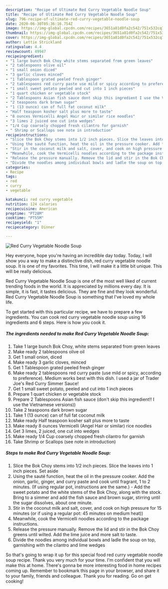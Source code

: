 ```yaml
---
description: "Recipe of Ultimate Red Curry Vegetable Noodle Soup"
title: "Recipe of Ultimate Red Curry Vegetable Noodle Soup"
slug: 796-recipe-of-ultimate-red-curry-vegetable-noodle-soup
date: 2020-06-30T05:36:16.754Z
image: https://img-global.cpcdn.com/recipes/3651a81d0fa2c542/751x532cq70/red-curry-vegetable-noodle-soup-recipe-main-photo.jpg
thumbnail: https://img-global.cpcdn.com/recipes/3651a81d0fa2c542/751x532cq70/red-curry-vegetable-noodle-soup-recipe-main-photo.jpg
cover: https://img-global.cpcdn.com/recipes/3651a81d0fa2c542/751x532cq70/red-curry-vegetable-noodle-soup-recipe-main-photo.jpg
author: Lettie Strickland
ratingvalue: 4.4
reviewcount: 49947
recipeingredient:
- "1 large bunch Bok Choy white stems separated from green leaves"
- "2 tablespoons olive oil"
- "1 small onion diced"
- "3 garlic cloves minced"
- "1 Tablespoon grated peeled fresh ginger"
- "2 tablespoons red curry paste use mild or spicy according to preference Medium works best with this dish I used a jar of Trader Joes Red Curry Simmer Sauce"
- "1 small sweet potato peeled and cut into 1 inch pieces"
- "1 quart chicken or vegetable stock"
- "2 Tablespoons Asian fish sauce dont skip this ingredient I use the Vietnamese versions"
- "2 teaspoons dark brown sugar"
- "1 (13 ounce) can of full fat coconut milk"
- "Half teaspoon kosher salt plus more to taste"
- "8 ounces Vermicelli Angel Hair or similar rice noodles"
- "3 limes 2 juiced one cut into wedges"
- "1/4 Cup coarsely chopped fresh cilantro for garnish"
- " Shrimp or Scallops see note in introduction"
recipeinstructions:
- "Slice the Bok Choy stems into 1/2 inch pieces. Slice the leaves into 1 inch pieces. Set aside"
- "Using the sauté function, heat the oil in the pressure cooker. Add the onion, garlic, ginger, and curry paste and cook until fragrant, 1 to 2 minutes. (If using regular pot, instructions are the same.) Add the sweet potato and the white stems of the Bok Choy, along with the stock. Bring to a simmer and add the fish sauce and brown sugar, stirring until the sugar dissolves, about one minute."
- "Stir in the coconut milk and salt, cover, and cook on high pressure for 15 minutes (or if using a regular pot: 45 minutes on medium heat))"
- "Meanwhile, cook the Vermicelli noodles according to the package instructions."
- "Release the pressure manually. Remove the lid and stir in the Bok Choy greens until wilted. Add the lime juice and more salt to taste."
- "Divide the noodles among individual bowls and ladle the soup on top, garnishing with the cilantro and lime wedges"
categories:
- Recipe
tags:
- red
- curry
- vegetable

katakunci: red curry vegetable 
nutrition: 124 calories
recipecuisine: American
preptime: "PT28M"
cooktime: "PT55M"
recipeyield: "1"
recipecategory: Dinner

---
```



![Red Curry Vegetable Noodle Soup](https://img-global.cpcdn.com/recipes/3651a81d0fa2c542/751x532cq70/red-curry-vegetable-noodle-soup-recipe-main-photo.jpg)

Hey everyone, hope you're having an incredible day today. Today, I will show you a way to make a distinctive dish, red curry vegetable noodle soup. It is one of my favorites. This time, I will make it a little bit unique. This will be really delicious.



Red Curry Vegetable Noodle Soup is one of the most well liked of current trending foods in the world. It is appreciated by millions every day. It is simple, it is fast, it tastes delicious. They are fine and they look wonderful. Red Curry Vegetable Noodle Soup is something that I've loved my whole life.


To get started with this particular recipe, we have to prepare a few ingredients. You can cook red curry vegetable noodle soup using 16 ingredients and 6 steps. Here is how you cook it.

<!--inarticleads1-->

##### The ingredients needed to make Red Curry Vegetable Noodle Soup:

1. Take 1 large bunch Bok Choy, white stems separated from green leaves
1. Make ready 2 tablespoons olive oil
1. Get 1 small onion, diced
1. Make ready 3 garlic cloves, minced
1. Get 1 Tablespoon grated peeled fresh ginger
1. Make ready 2 tablespoons red curry paste (use mild or spicy, according to preference). Medium works best with this dish. I used a jar of Trader Joe&#39;s Red Curry Simmer Sauce!
1. Get 1 small sweet potato, peeled and cut into 1 inch pieces
1. Prepare 1 quart chicken or vegetable stock
1. Prepare 2 Tablespoons Asian fish sauce (don&#39;t skip this ingredient!! I use the Vietnamese versions))
1. Take 2 teaspoons dark brown sugar
1. Take 1 (13 ounce) can of full fat coconut milk
1. Make ready Half teaspoon kosher salt plus more to taste
1. Make ready 8 ounces Vermicelli (Angel Hair or similar) rice noodles
1. Get 3 limes, 2 juiced, one cut into wedges
1. Make ready 1/4 Cup coarsely chopped fresh cilantro for garnish
1. Take  Shrimp or Scallops (see note in introduction)




<!--inarticleads2-->

##### Steps to make Red Curry Vegetable Noodle Soup:

1. Slice the Bok Choy stems into 1/2 inch pieces. Slice the leaves into 1 inch pieces. Set aside
1. Using the sauté function, heat the oil in the pressure cooker. Add the onion, garlic, ginger, and curry paste and cook until fragrant, 1 to 2 minutes. (If using regular pot, instructions are the same.) - Add the sweet potato and the white stems of the Bok Choy, along with the stock. Bring to a simmer and add the fish sauce and brown sugar, stirring until the sugar dissolves, about one minute.
1. Stir in the coconut milk and salt, cover, and cook on high pressure for 15 minutes (or if using a regular pot: 45 minutes on medium heat))
1. Meanwhile, cook the Vermicelli noodles according to the package instructions.
1. Release the pressure manually. Remove the lid and stir in the Bok Choy greens until wilted. Add the lime juice and more salt to taste.
1. Divide the noodles among individual bowls and ladle the soup on top, garnishing with the cilantro and lime wedges




So that's going to wrap it up for this special food red curry vegetable noodle soup recipe. Thank you very much for your time. I'm confident that you will make this at home. There's gonna be more interesting food in home recipes coming up. Remember to bookmark this page in your browser, and share it to your family, friends and colleague. Thank you for reading. Go on get cooking!
